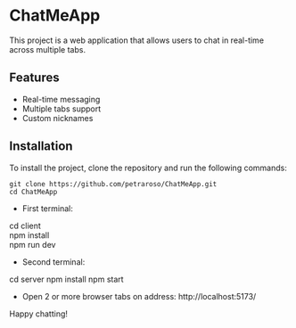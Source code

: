 ﻿# ChatMeApp

This project is a web application that allows users to chat in real-time across multiple tabs.

## Features
- Real-time messaging
- Multiple tabs support
- Custom nicknames

## Installation
To install the project, clone the repository and run the following commands:

    git clone https://github.com/petraroso/ChatMeApp.git
    cd ChatMeApp

- First terminal:

cd client<br/>
npm install<br/>
npm run dev<br/>

- Second terminal:

cd server
npm install
npm start

- Open 2 or more browser tabs on address: http://localhost:5173/

Happy chatting!
